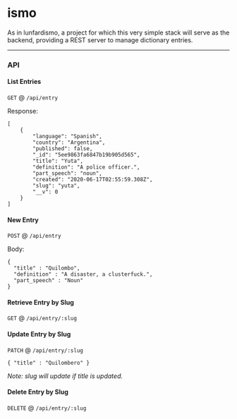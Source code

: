 # ismo

As in lunfardismo, a project for which this very simple stack will serve as the backend, providing a REST server to manage dictionary entries.

---

### API

#### List Entries

`GET` @ `/api/entry`

Response:

```
[
    {
        "language": "Spanish",
        "country": "Argentina",
        "published": false,
        "_id": "5ee9863fa6847b19b905d565",
        "title": "Yuta",
        "definition": "A police officer.",
        "part_speech": "noun",
        "created": "2020-06-17T02:55:59.308Z",
        "slug": "yuta",
        "__v": 0
    }
]
```

#### New Entry

`POST` @ `/api/entry`

Body:

```
{
  "title" : "Quilombo",
  "definition" : "A disaster, a clusterfuck.",
  "part_speech" : "Noun"
}
```

#### Retrieve Entry by Slug

`GET` @ `/api/entry/:slug`

#### Update Entry by Slug

`PATCH` @ `/api/entry/:slug`

```
{ "title" : "Quilombero" }
```

_Note: slug will update if title is updated._

#### Delete Entry by Slug

`DELETE` @ `/api/entry/:slug`
